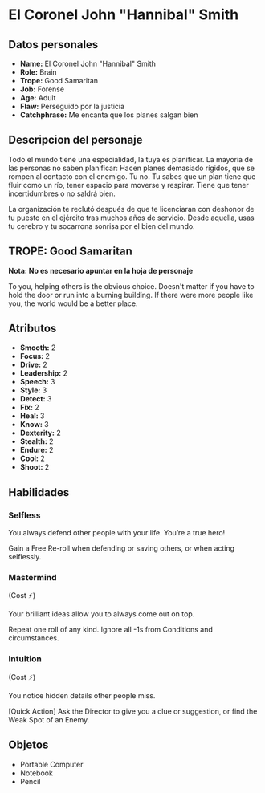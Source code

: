 
# El Coronel John "Hannibal" Smith

## Datos personales

* **Name:** El Coronel John "Hannibal" Smith
* **Role:** Brain
* **Trope:** Good Samaritan
* **Job:** Forense
* **Age:** Adult
* **Flaw:** Perseguido por la justicia
* **Catchphrase:** Me encanta que los planes salgan bien

## Descripcion del personaje

Todo el mundo tiene una especialidad, la tuya es planificar. La mayoría de las personas no saben planificar: Hacen planes demasiado rígidos, que se rompen al contacto con el enemigo. Tu no. Tu sabes que un plan tiene que fluir como un río, tener espacio para moverse y respirar. Tiene que tener incertidumbres o no saldrá bien.

La organización te reclutó después de que te licenciaran con deshonor de tu puesto en el ejército tras muchos años de servicio. Desde aquella, usas tu cerebro y tu socarrona sonrisa por el bien del mundo.


## TROPE: Good Samaritan

**Nota: No es necesario apuntar en la hoja de personaje**

To you, helping others is the obvious choice. Doesn't matter if you have to hold the door or run into a burning building. If there were more people like you, the world would be a better place.

## Atributos

* **Smooth:** 2
* **Focus:** 2
* **Drive:** 2
* **Leadership:** 2
* **Speech:** 3
* **Style:** 3
* **Detect:** 3
* **Fix:** 2
* **Heal:** 3
* **Know:** 3
* **Dexterity:** 2
* **Stealth:** 2
* **Endure:** 2
* **Cool:** 2
* **Shoot:** 2


## Habilidades

### Selfless

You always defend other people with your life. You’re a true hero!

Gain a Free Re-roll when defending or saving others, or when acting selflessly.


### Mastermind

(Cost ⚡)

Your brilliant ideas allow you to always come out on top.

Repeat one roll of any kind. Ignore all -1s from Conditions and circumstances.


### Intuition

(Cost ⚡)

You notice hidden details other people miss.

[Quick Action] Ask the Director to give you a clue or suggestion, or find the Weak Spot of an Enemy.




## Objetos

* Portable Computer
* Notebook
* Pencil

